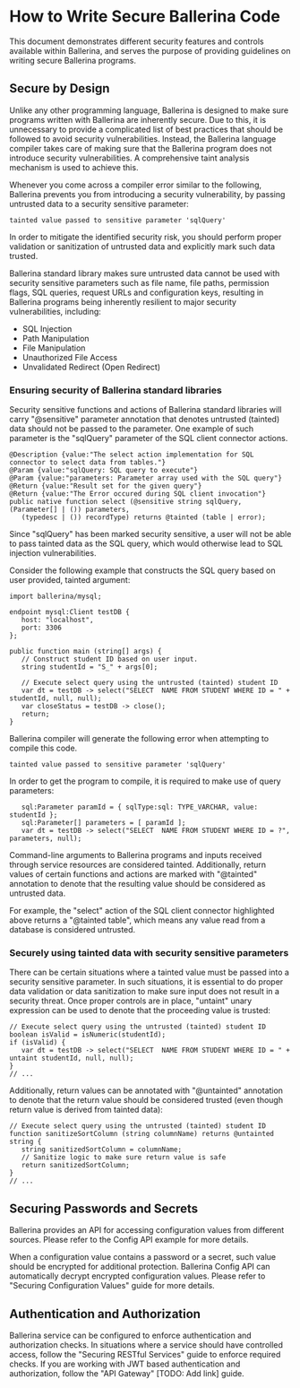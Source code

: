 # How to Write Secure Ballerina Code 

This document demonstrates different security features and controls available within Ballerina, and serves the purpose of providing guidelines on writing secure Ballerina programs. 

## Secure by Design

Unlike any other programming language, Ballerina is designed to make sure programs written with Ballerina are inherently secure. Due to this, it is unnecessary to provide a complicated list of best practices that should be followed to avoid security vulnerabilities. Instead, the Ballerina language compiler takes care of making sure that the Ballerina program does not introduce security vulnerabilities. A comprehensive taint analysis mechanism is used to achieve this.

Whenever you come across a compiler error similar to the following, Ballerina prevents you from introducing a security vulnerability, by passing untrusted data to a security sensitive parameter:

```
tainted value passed to sensitive parameter 'sqlQuery'
```

In order to mitigate the identified security risk, you should perform proper validation or sanitization of untrusted data and explicitly mark such data trusted.

Ballerina standard library makes sure untrusted data cannot be used with security sensitive parameters such as file name, file paths, permission flags, SQL queries, request URLs and configuration keys, resulting in Ballerina programs being inherently resilient to major security vulnerabilities, including: 

* SQL Injection
* Path Manipulation
* File Manipulation
* Unauthorized File Access
* Unvalidated Redirect (Open Redirect)

### Ensuring security of Ballerina standard libraries
Security sensitive functions and actions of Ballerina standard libraries will carry "@sensitive" parameter annotation that denotes untrusted (tainted) data should not be passed to the parameter. One example of such parameter is the "sqlQuery" parameter of the SQL client connector actions.

```ballerina
@Description {value:"The select action implementation for SQL connector to select data from tables."}
@Param {value:"sqlQuery: SQL query to execute"}
@Param {value:"parameters: Parameter array used with the SQL query"}
@Return {value:"Result set for the given query"}
@Return {value:"The Error occured during SQL client invocation"} 
public native function select (@sensitive string sqlQuery, (Parameter[] | ()) parameters,
   (typedesc | ()) recordType) returns @tainted (table | error);
```

Since "sqlQuery" has been marked security sensitive, a user will not be able to pass tainted data as the SQL query, which would otherwise lead to SQL injection vulnerabilities. 

Consider the following example that constructs the SQL query based on user provided, tainted argument: 

```ballerina
import ballerina/mysql;

endpoint mysql:Client testDB {
   host: "localhost",
   port: 3306
};

public function main (string[] args) {
   // Construct student ID based on user input.
   string studentId = "S_" + args[0];

   // Execute select query using the untrusted (tainted) student ID
   var dt = testDB -> select("SELECT  NAME FROM STUDENT WHERE ID = " + studentId, null, null);
   var closeStatus = testDB -> close();
   return;
}
```

Ballerina compiler will generate the following error when attempting to compile this code. 

```
tainted value passed to sensitive parameter 'sqlQuery'
```

In order to get the program to compile, it is required to make use of query parameters: 

```ballerina
   sql:Parameter paramId = { sqlType:sql: TYPE_VARCHAR, value: studentId };
   sql:Parameter[] parameters = [ paramId ];
   var dt = testDB -> select("SELECT  NAME FROM STUDENT WHERE ID = ?", parameters, null);
```

Command-line arguments to Ballerina programs and inputs received through service resources are considered tainted. Additionally, return values of certain functions and actions are marked with "@tainted" annotation to denote that the resulting value should be considered as untrusted data.

For example, the "select" action of the SQL client connector highlighted above returns a "@tainted table", which means any value read from a database is considered untrusted.

### Securely using tainted data with security sensitive parameters

There can be certain situations where a tainted value must be passed into a security sensitive parameter. In such situations, it is essential to do proper data validation or data sanitization to make sure input does not result in a security threat. Once proper controls are in place, "untaint" unary expression can be used to denote that the proceeding value is trusted:

```ballerina
// Execute select query using the untrusted (tainted) student ID
boolean isValid = isNumeric(studentId);
if (isValid) {
   var dt = testDB -> select("SELECT  NAME FROM STUDENT WHERE ID = " + untaint studentId, null, null);
}
// ...
```

Additionally, return values can be annotated with "@untainted" annotation to denote that the return value should be considered trusted (even though return value is derived from tainted data):

```ballerina
// Execute select query using the untrusted (tainted) student ID
function sanitizeSortColumn (string columnName) returns @untainted string {
   string sanitizedSortColumn = columnName;
   // Sanitize logic to make sure return value is safe
   return sanitizedSortColumn;
}
// ...
```

## Securing Passwords and Secrets 
Ballerina provides an API for accessing configuration values from different sources. Please refer to the Config API example for more details. 

When a configuration value contains a password or a secret, such value should be encrypted for additional protection. Ballerina Config API can automatically decrypt encrypted configuration values. Please refer to "Securing Configuration Values" guide for more details. 

## Authentication and Authorization 
Ballerina service can be configured to enforce authentication and authorization checks. In situations where a service should have controlled access, follow the "Securing RESTful Services" guide to enforce required checks. If you are working with JWT based authentication and authorization, follow the "API Gateway" [TODO: Add link] guide.

